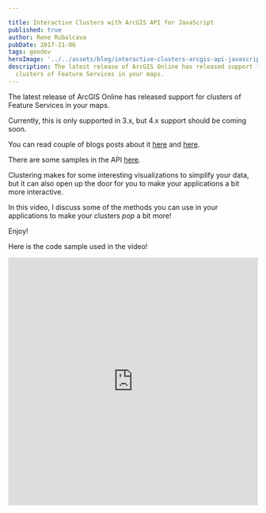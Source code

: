 ```yaml
---

title: Interactive Clusters with ArcGIS API for JavaScript
published: true
author: Rene Rubalcava
pubDate: 2017-11-06
tags: geodev
heroImage: '../../assets/blog/interactive-clusters-arcgis-api-javascript/images/Screen-Shot-2017-11-06-at-9.11.38-AM.png'
description: The latest release of ArcGIS Online has released support for
  clusters of Feature Services in your maps.
---
```


The latest release of ArcGIS Online has released support for clusters of Feature
Services in your maps.

Currently, this is only supported in 3.x, but 4.x support should be coming soon.

You can read couple of blogs posts about it
[here](https://blogs.esri.com/esri/arcgis/2017/09/20/clustering-now-available-in-arcgis-online/)
and
[here](https://blogs.esri.com/esri/arcgis/2017/10/11/thematic-point-clustering-for-data-exploration/).

There are some samples in the API
[here](https://developers.arcgis.com/javascript/3/jssamples/#latest_samples).

Clustering makes for some interesting visualizations to simplify your data, but
it can also open up the door for you to make your applications a bit more
interactive.

In this video, I discuss some of the methods you can use in your applications to
make your clusters _pop_ a bit more!

Enjoy!

<lite-youtube videoid="zldmdtEn45I"></lite-youtube>

Here is the code sample used in the video!

<iframe height="500" style="width: 100%;" scrolling="no" title="FeatureLayer clustering" src="https://codepen.io/odoe/embed/pWqMZw?height=500&theme-id=39013&default-tab=js,result" frameborder="no" loading="lazy" allowtransparency="true" allowfullscreen="true">
  See the Pen <a href='https://codepen.io/odoe/pen/pWqMZw'>FeatureLayer clustering</a> by Rene Rubalcava
  (<a href='https://codepen.io/odoe'>@odoe</a>) on <a href='https://codepen.io'>CodePen</a>.
</iframe>
